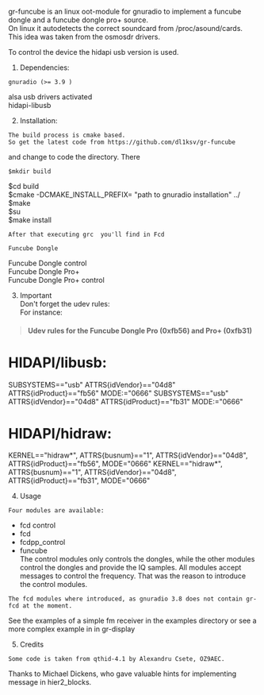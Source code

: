 gr-funcube is an linux oot-module for gnuradio to implement a funcube dongle and a funcube dongle pro+ source.  
On linux it autodetects the correct soundcard from /proc/asound/cards.  
This idea was taken from the osmosdr drivers.

To control the device the hidapi usb version is used.


1.   Dependencies:  

    gnuradio (>= 3.9 )  
alsa usb drivers activated  
hidapi-libusb  

2.   Installation:  
  
    The build process is cmake based.  
    So get the latest code from https://github.com/dl1ksv/gr-funcube  
and change to code the directory. There   

    $mkdir build  
$cd build  
$cmake -DCMAKE_INSTALL_PREFIX= "path to gnuradio installation" ../  
$make  
$su  
$make install  
    
    After that executing grc  you'll find in Fcd  

    Funcube Dongle   
Funcube Dongle control  
Funcube Dongle Pro+  
Funcube Dongle Pro+ control

3.   Important  
Don't forget the udev rules:  
For instance:  

  > #### Udev rules for the Funcube Dongle Pro (0xfb56) and Pro+ (0xfb31)
  # HIDAPI/libusb:  
  SUBSYSTEMS=="usb" ATTRS{idVendor}=="04d8" ATTRS{idProduct}=="fb56" MODE:="0666"
  SUBSYSTEMS=="usb" ATTRS{idVendor}=="04d8" ATTRS{idProduct}=="fb31" MODE:="0666"  
  # HIDAPI/hidraw:  
  KERNEL=="hidraw*", ATTRS{busnum}=="1", ATTRS{idVendor}=="04d8", ATTRS{idProduct}=="fb56", MODE="0666"
  KERNEL=="hidraw*", ATTRS{busnum}=="1", ATTRS{idVendor}=="04d8", ATTRS{idProduct}=="fb31", MODE="0666"

4.    Usage  

    Four modules are available:  
   - fcd control  
   - fcd  
   - fcdpp_control  
   - funcube  
   The control modules only controls the dongles, while the other modules control the dongles and provide the IQ samples.
All modules accept messages to control the frequency. That was the reason to introduce the control modules.

    The fcd modules where introduced, as gnuradio 3.8 does not contain gr-fcd at the moment.  
See the examples of a simple fm receiver in the examples directory or see a more complex example in in gr-display


5.    Credits  

    Some code is taken from qthid-4.1 by Alexandru Csete, OZ9AEC.  

Thanks to Michael Dickens, who gave valuable hints for implementing message in hier2_blocks.
